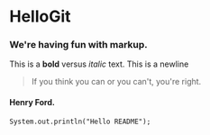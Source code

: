 # HelloGit
### We're having fun with markup.

This is a **bold** versus _italic_ text.
This is a newline

>If you think you can or you can't, you're right. 
#### Henry Ford.

```
System.out.println("Hello README");


